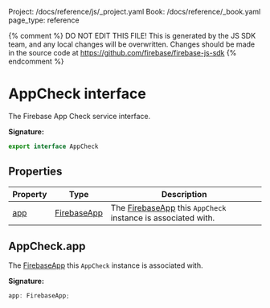 Project: /docs/reference/js/_project.yaml
Book: /docs/reference/_book.yaml
page_type: reference

{% comment %}
DO NOT EDIT THIS FILE!
This is generated by the JS SDK team, and any local changes will be
overwritten. Changes should be made in the source code at
https://github.com/firebase/firebase-js-sdk
{% endcomment %}

# AppCheck interface
The Firebase App Check service interface.

<b>Signature:</b>

```typescript
export interface AppCheck 
```

## Properties

|  Property | Type | Description |
|  --- | --- | --- |
|  [app](./app-check.appcheck.md#appcheckapp) | [FirebaseApp](./app.firebaseapp.md#firebaseapp_interface) | The [FirebaseApp](./app.firebaseapp.md#firebaseapp_interface) this <code>AppCheck</code> instance is associated with. |

## AppCheck.app

The [FirebaseApp](./app.firebaseapp.md#firebaseapp_interface) this `AppCheck` instance is associated with.

<b>Signature:</b>

```typescript
app: FirebaseApp;
```
